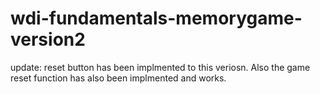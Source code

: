 # wdi-fundamentals-memorygame-version2

update:
reset button has been implmented to this veriosn. Also the game reset function has also been implmented and works.
